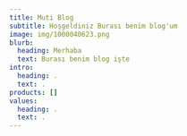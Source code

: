 ```yaml
---
title: Muti Blog
subtitle: Hoşgeldiniz Burası benim blog'um
image: img/1000040623.png
blurb:
  heading: Merhaba
  text: Burası benim blog işte
intro:
  heading: .
  text: .
products: []
values:
  heading: .
  text: .
---
```

